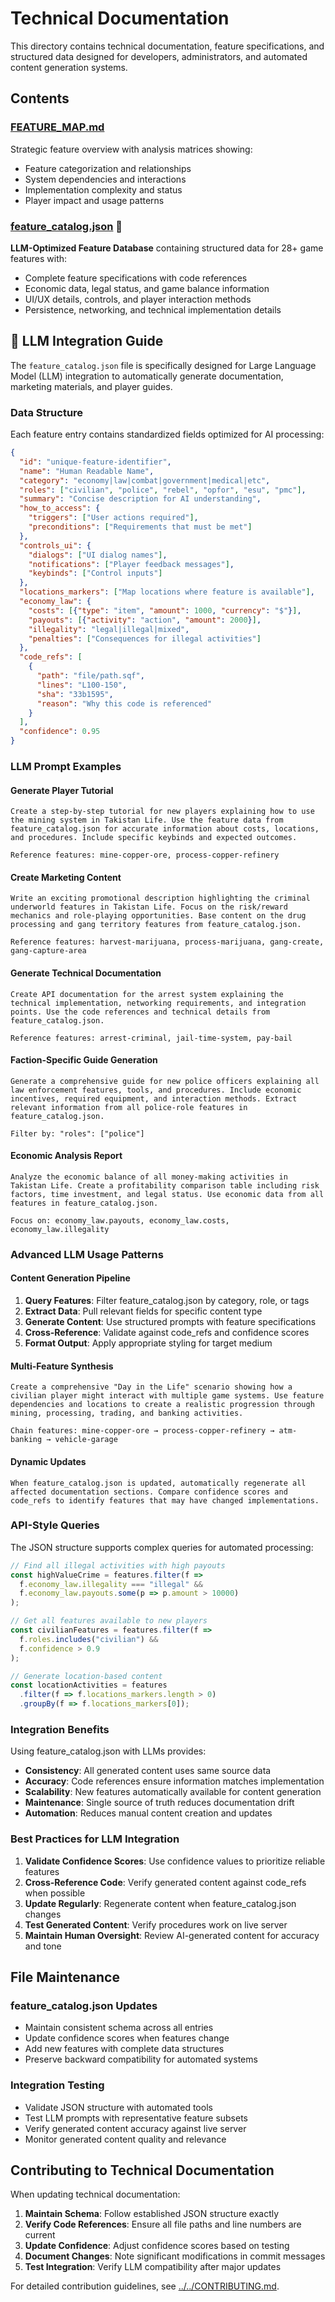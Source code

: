 # Technical Documentation

This directory contains technical documentation, feature specifications, and structured data designed for developers, administrators, and automated content generation systems.

## Contents

### [FEATURE_MAP.md](FEATURE_MAP.md)
Strategic feature overview with analysis matrices showing:
- Feature categorization and relationships
- System dependencies and interactions  
- Implementation complexity and status
- Player impact and usage patterns

### [feature_catalog.json](feature_catalog.json) 🤖
**LLM-Optimized Feature Database** containing structured data for 28+ game features with:
- Complete feature specifications with code references
- Economic data, legal status, and game balance information
- UI/UX details, controls, and player interaction methods
- Persistence, networking, and technical implementation details

## 🤖 LLM Integration Guide

The `feature_catalog.json` file is specifically designed for Large Language Model (LLM) integration to automatically generate documentation, marketing materials, and player guides.

### Data Structure
Each feature entry contains standardized fields optimized for AI processing:
```json
{
  "id": "unique-feature-identifier",
  "name": "Human Readable Name",
  "category": "economy|law|combat|government|medical|etc",
  "roles": ["civilian", "police", "rebel", "opfor", "esu", "pmc"],
  "summary": "Concise description for AI understanding",
  "how_to_access": {
    "triggers": ["User actions required"],
    "preconditions": ["Requirements that must be met"]
  },
  "controls_ui": {
    "dialogs": ["UI dialog names"],
    "notifications": ["Player feedback messages"],
    "keybinds": ["Control inputs"]
  },
  "locations_markers": ["Map locations where feature is available"],
  "economy_law": {
    "costs": [{"type": "item", "amount": 1000, "currency": "$"}],
    "payouts": [{"activity": "action", "amount": 2000}],
    "illegality": "legal|illegal|mixed",
    "penalties": ["Consequences for illegal activities"]
  },
  "code_refs": [
    {
      "path": "file/path.sqf",
      "lines": "L100-150",
      "sha": "33b1595",
      "reason": "Why this code is referenced"
    }
  ],
  "confidence": 0.95
}
```

### LLM Prompt Examples

#### Generate Player Tutorial
```
Create a step-by-step tutorial for new players explaining how to use the mining system in Takistan Life. Use the feature data from feature_catalog.json for accurate information about costs, locations, and procedures. Include specific keybinds and expected outcomes.

Reference features: mine-copper-ore, process-copper-refinery
```

#### Create Marketing Content  
```
Write an exciting promotional description highlighting the criminal underworld features in Takistan Life. Focus on the risk/reward mechanics and role-playing opportunities. Base content on the drug processing and gang territory features from feature_catalog.json.

Reference features: harvest-marijuana, process-marijuana, gang-create, gang-capture-area
```

#### Generate Technical Documentation
```
Create API documentation for the arrest system explaining the technical implementation, networking requirements, and integration points. Use the code references and technical details from feature_catalog.json.

Reference features: arrest-criminal, jail-time-system, pay-bail
```

#### Faction-Specific Guide Generation
```
Generate a comprehensive guide for new police officers explaining all law enforcement features, tools, and procedures. Include economic incentives, required equipment, and interaction methods. Extract relevant information from all police-role features in feature_catalog.json.

Filter by: "roles": ["police"]
```

#### Economic Analysis Report
```
Analyze the economic balance of all money-making activities in Takistan Life. Create a profitability comparison table including risk factors, time investment, and legal status. Use economic data from all features in feature_catalog.json.

Focus on: economy_law.payouts, economy_law.costs, economy_law.illegality
```

### Advanced LLM Usage Patterns

#### Content Generation Pipeline
1. **Query Features**: Filter feature_catalog.json by category, role, or tags
2. **Extract Data**: Pull relevant fields for specific content type
3. **Generate Content**: Use structured prompts with feature specifications
4. **Cross-Reference**: Validate against code_refs and confidence scores
5. **Format Output**: Apply appropriate styling for target medium

#### Multi-Feature Synthesis
```
Create a comprehensive "Day in the Life" scenario showing how a civilian player might interact with multiple game systems. Use feature dependencies and locations to create a realistic progression through mining, processing, trading, and banking activities.

Chain features: mine-copper-ore → process-copper-refinery → atm-banking → vehicle-garage
```

#### Dynamic Updates
```
When feature_catalog.json is updated, automatically regenerate all affected documentation sections. Compare confidence scores and code_refs to identify features that may have changed implementations.
```

### API-Style Queries

The JSON structure supports complex queries for automated processing:
```javascript
// Find all illegal activities with high payouts
const highValueCrime = features.filter(f => 
  f.economy_law.illegality === "illegal" && 
  f.economy_law.payouts.some(p => p.amount > 10000)
);

// Get all features available to new players
const civilianFeatures = features.filter(f => 
  f.roles.includes("civilian") && 
  f.confidence > 0.9
);

// Generate location-based content
const locationActivities = features
  .filter(f => f.locations_markers.length > 0)
  .groupBy(f => f.locations_markers[0]);
```

### Integration Benefits

Using feature_catalog.json with LLMs provides:
- **Consistency**: All generated content uses same source data
- **Accuracy**: Code references ensure information matches implementation  
- **Scalability**: New features automatically available for content generation
- **Maintenance**: Single source of truth reduces documentation drift
- **Automation**: Reduces manual content creation and updates

### Best Practices for LLM Integration

1. **Validate Confidence Scores**: Use confidence values to prioritize reliable features
2. **Cross-Reference Code**: Verify generated content against code_refs when possible
3. **Update Regularly**: Regenerate content when feature_catalog.json changes
4. **Test Generated Content**: Verify procedures work on live server
5. **Maintain Human Oversight**: Review AI-generated content for accuracy and tone

## File Maintenance

### feature_catalog.json Updates
- Maintain consistent schema across all entries
- Update confidence scores when features change
- Add new features with complete data structures
- Preserve backward compatibility for automated systems

### Integration Testing
- Validate JSON structure with automated tools
- Test LLM prompts with representative feature subsets
- Verify generated content accuracy against live server
- Monitor generated content quality and relevance

## Contributing to Technical Documentation

When updating technical documentation:

1. **Maintain Schema**: Follow established JSON structure exactly
2. **Verify Code References**: Ensure all file paths and line numbers are current
3. **Update Confidence**: Adjust confidence scores based on testing
4. **Document Changes**: Note significant modifications in commit messages
5. **Test Integration**: Verify LLM compatibility after major updates

For detailed contribution guidelines, see [../../CONTRIBUTING.md](../../CONTRIBUTING.md).